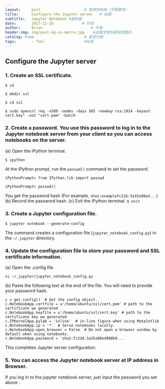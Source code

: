```yaml
---
layout:     post                    # 使用的布局（不需要改）
title:      Configure the Jupyter server   # 标题 
subtitle:   Jupyter Notebook #副标题
date:       2017-12-20             # 时间
author:     Brian                      # 作者
header-img: img/post-bg-os-metro.jpg    #这篇文章标题背景图片
catalog: true                       # 是否归档
tags:       - Tool                  #标签
---
```


## Configure the Jupyter server

### 1. Create an SSL certificate.

  `$ cd`
  
  `$ mkdir ssl`
  
  `$ cd ssl`
  
  `$ sudo openssl req -x509 -nodes -days 365 -newkey rsa:1024 -keyout cert.key" -out "cert.pem" -batch`
  

### 2. Create a password. You use this password to log in to the Jupyter notebook server from your client so you can access notebooks on the server.
  (a) Open the iPython terminal.

  `$ ipython`
  
  At the iPython prompt, run the `passwd()` command to set the password. 

  `iPythonPrompt> from IPython.lib import passwd `
  
  `iPythonPrompt> passwd()`
  
  You get the password hash (For example, `sha1:examplefc216:3a35a98ed...`)
  (b) Record the password hash.
  (c) Exit the iPython terminal.
  `$ exit`

### 3. Create a Jupyter configuration file. 
`$ jupyter notebook --generate-config `

The command creates a configuration file (`jupyter_notebook_config.py`) in the `~/.jupyter` directory. 

### 4. Update the configuration file to store your password and SSL certificate information. 
  (a) Open the .config file.

  `vi ~/.jupyter/jupyter_notebook_config.py`


  (b) Paste the following text at the end of the file. You will need to provide your password hash. 

  ```
  c = get_config()  # Get the config object.
  c.NotebookApp.certfile = u'/home/ubuntu/ssl/cert.pem' # path to the certificate we generated
  c.NotebookApp.keyfile = u'/home/ubuntu/ssl/cert.key' # path to the certificate key we generated
  c.IPKernelApp.pylab = 'inline'  # in-line figure when using Matplotlib
  c.NotebookApp.ip = '*'  # Serve notebooks locally.
  c.NotebookApp.open_browser = False  # Do not open a browser window by default when using notebooks.
  c.NotebookApp.password = 'sha1:fc216:3a35a98ed980b9...
  ```

  This completes Jupyter server configuration.

### 5. You can  access the Jupyter notebook server at  IP address  in Browser.

If you log in to the jupyter notebook server, just input the password you set above .        

